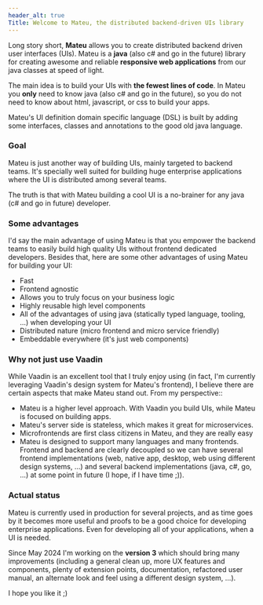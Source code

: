 ```yaml
---
header_alt: true
Title: Welcome to Mateu, the distributed backend-driven UIs library
---
```


Long story short, **Mateu** allows you to create distributed backend driven user interfaces (UIs). Mateu is a **java** (also c# and go in the future) library for creating awesome and reliable **responsive web applications** from our java classes at speed of light.

The main idea is to build your UIs with **the fewest lines of code**. In Mateu you **only** need to know java (also c# and go in the future), so you do not need to know about html, javascript, or css to build your apps.

Mateu's UI definition domain specific language (DSL) is built by adding some interfaces, classes and annotations to the good old java language.

### Goal

Mateu is just another way of building UIs, mainly targeted to backend teams. It's specially well suited for building huge enterprise applications where the UI is distributed among several teams.

The truth is that with Mateu building a cool UI is a no-brainer for any java (c# and go in future) developer.

### Some advantages

I'd say the main advantage of using Mateu is that you empower the backend teams to easily build high quality UIs without frontend dedicated developers. 
Besides that, here are some other advantages of using Mateu for building your UI:

- Fast
- Frontend agnostic
- Allows you to truly focus on your business logic
- Highly reusable high level components
- All of the advantages of using java (statically typed language, tooling, ...) when developing your UI
- Distributed nature (micro frontend and micro service friendly)
- Embeddable everywhere (it's just web components)

### Why not just use Vaadin

While Vaadin is an excellent tool that I truly enjoy using (in fact, I'm currently leveraging Vaadin's design system for Mateu's frontend), I believe there are certain aspects that make Mateu stand out. From my perspective::

- Mateu is a higher level approach. With Vaadin you build UIs, while Mateu is focused on building apps.
- Mateu's server side is stateless, which makes it great for microservices.
- Microfrontends are first class citizens in Mateu, and they are really easy
- Mateu is designed to support many languages and many frontends. Frontend and backend are clearly decoupled so we can have several frontend implementations (web, native app, desktop, web using different design systems, ...) and several backend implementations (java, c#, go, ...) at some point in future (I hope, if I have time ;)).

### Actual status

Mateu is currently used in production for several projects, and as time goes by it becomes more useful and proofs to be a good choice for developing enterprise applications. Even for developing all of your applications, when a UI is needed.

Since May 2024 I'm working on the **version 3** which should bring many improvements (including a general clean up, more UX features and components, plenty of extension points, documentation, refactored user manual, an alternate look and feel using a different design system, ...).

I hope you like it ;)
